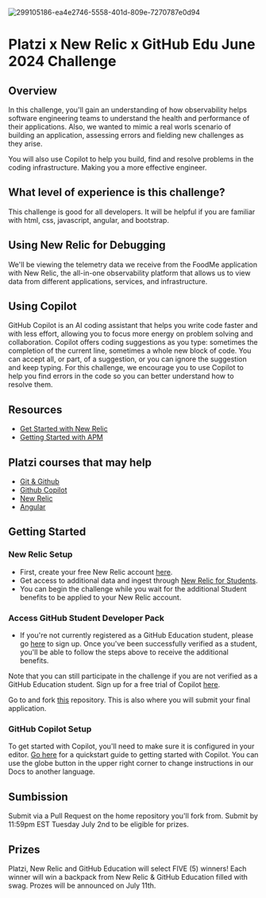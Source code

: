 ![299105186-ea4e2746-5558-401d-809e-7270787e0d94](https://github.com/gittogethers/platzi/assets/107881423/e89f79c9-2110-4d5a-8de5-854030b444e4)

# Platzi x New Relic x GitHub Edu June 2024 Challenge

## Overview
In this challenge, you'll gain an understanding of how observability helps software engineering teams to understand the health and performance of their applications. Also, we wanted to mimic a real worls scenario of building an application, assessing errors and fielding new challenges as they arise.

You will also use Copilot to help you build, find and resolve problems in the coding infrastructure. Making you a more effective engineer.

## What level of experience is this challenge?
This challenge is good for all developers. It will be helpful if you are familiar with html, css, javascript, angular, and bootstrap. 

## Using New Relic for Debugging
We'll be viewing the telemetry data we receive from the FoodMe application with New Relic, the all-in-one observability platform that allows us to view data from different applications, services, and infrastructure.

## Using Copilot
GitHub Copilot is an AI coding assistant that helps you write code faster and with less effort, allowing you to focus more energy on problem solving and collaboration. Copilot offers coding suggestions as you type: sometimes the completion of the current line, sometimes a whole new block of code. You can accept all, or part, of a suggestion, or you can ignore the suggestion and keep typing. For this challenge, we encourage you to use Copilot to help you find errors in the code so you can better understand how to resolve them.

## Resources
- [Get Started with New Relic](https://docs.newrelic.com/docs/new-relic-solutions/get-started/intro-new-relic/)
- [Getting Started with APM](https://docs.newrelic.com/docs/apm/new-relic-apm/getting-started/introduction-apm/)

## Platzi courses that may help
- [Git & Github](https://platzi.com/cursos/git-github/)
- [Github Copilot](https://platzi.com/cursos/github-copilot/)
- [New Relic](https://platzi.com/ruta/observability/)
- [Angular](https://platzi.com/ruta/web-angular/)

## Getting Started
### New Relic Setup
- First, create your free New Relic account [here](https://one.newrelic.com?utm_source=github&utm_medium=community&utm_campaign=global-fy25-q1-signups&utm_content=repo).
- Get access to additional data and ingest through [New Relic for Students](https://newrelic.com/students?utm_source=github&utm_medium=community&utm_campaign=global-fy25-q1-kickoff_challenge&utm_content=repo).
- You can begin the challenge while you wait for the additional Student benefits to be applied to your New Relic account.

### Access GitHub Student Developer Pack
- If you're not currently registered as a GitHub Education student, please go [here](https://education.github.com/discount_requests/application?utm_source=2024-06-11-Platzi-Challenge) to sign up. Once you've been successfully verified as a student, you'll be able to follow the steps above to receive the additional benefits.

Note that you can still participate in the challenge if you are not verified as a GitHub Education student. Sign up for a free trial of Copilot [here](https://github.com/features/copilot).

Go to and fork [this](https://github.com/ritarenee15/foodme-platzi) repository. This is also where you will submit your final application.

### GitHub Copilot Setup
To get started with Copilot, you'll need to make sure it is configured in your editor. [Go here](https://docs.github.com/en/copilot/quickstart) for a quickstart guide to getting started with Copilot. You can use the globe button in the upper right corner to change instructions in our Docs to another language. 

## Sumbission
Submit via a Pull Request on the home repository you'll fork from. Submit by 11:59pm EST Tuesday July 2nd to be eligible for prizes.

## Prizes
Platzi, New Relic and GitHub Education will select FIVE (5) winners! Each winner will win a backpack from New Relic & GitHub Education filled with swag. Prozes will be announced on July 11th.
